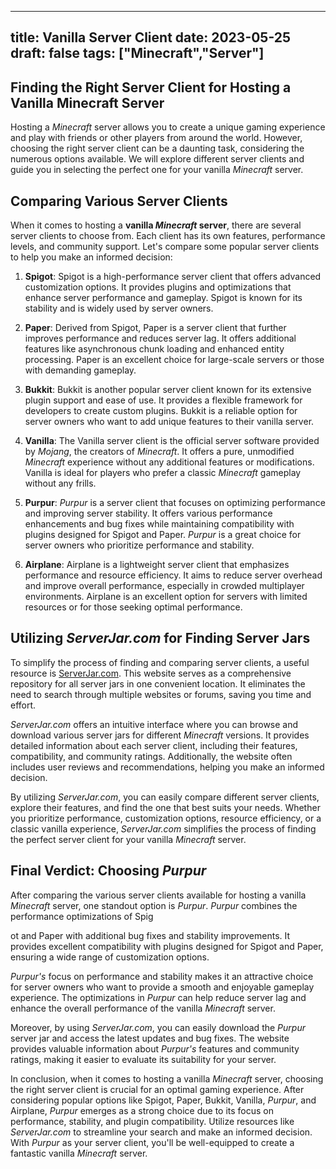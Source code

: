  ---
title: Vanilla Server Client
date: 2023-05-25
draft: false
tags: ["Minecraft","Server"]
---
## Finding the Right Server Client for Hosting a Vanilla Minecraft Server

Hosting a *Minecraft* server allows you to create a unique gaming experience and play with friends or other players from around the world. However, choosing the right server client can be a daunting task, considering the numerous options available. We will explore different server clients and guide you in selecting the perfect one for your vanilla *Minecraft* server.

## Comparing Various Server Clients

When it comes to hosting a **vanilla *Minecraft* server**, there are several server clients to choose from. Each client has its own features, performance levels, and community support. Let's compare some popular server clients to help you make an informed decision:

1. **Spigot**: Spigot is a high-performance server client that offers advanced customization options. It provides plugins and optimizations that enhance server performance and gameplay. Spigot is known for its stability and is widely used by server owners.

2. **Paper**: Derived from Spigot, Paper is a server client that further improves performance and reduces server lag. It offers additional features like asynchronous chunk loading and enhanced entity processing. Paper is an excellent choice for large-scale servers or those with demanding gameplay.

3. **Bukkit**: Bukkit is another popular server client known for its extensive plugin support and ease of use. It provides a flexible framework for developers to create custom plugins. Bukkit is a reliable option for server owners who want to add unique features to their vanilla server.

4. **Vanilla**: The Vanilla server client is the official server software provided by *Mojang*, the creators of *Minecraft*. It offers a pure, unmodified *Minecraft* experience without any additional features or modifications. Vanilla is ideal for players who prefer a classic *Minecraft* gameplay without any frills.

5. **Purpur**: *Purpur* is a server client that focuses on optimizing performance and improving server stability. It offers various performance enhancements and bug fixes while maintaining compatibility with plugins designed for Spigot and Paper. *Purpur* is a great choice for server owners who prioritize performance and stability.

6. **Airplane**: Airplane is a lightweight server client that emphasizes performance and resource efficiency. It aims to reduce server overhead and improve overall performance, especially in crowded multiplayer environments. Airplane is an excellent option for servers with limited resources or for those seeking optimal performance.

## Utilizing *ServerJar.com* for Finding Server Jars

To simplify the process of finding and comparing server clients, a useful resource is [ServerJar.com](https://www.serverjar.com). This website serves as a comprehensive repository for all server jars in one convenient location. It eliminates the need to search through multiple websites or forums, saving you time and effort.

*ServerJar.com* offers an intuitive interface where you can browse and download various server jars for different *Minecraft* versions. It provides detailed information about each server client, including their features, compatibility, and community ratings. Additionally, the website often includes user reviews and recommendations, helping you make an informed decision.

By utilizing *ServerJar.com*, you can easily compare different server clients, explore their features, and find the one that best suits your needs. Whether you prioritize performance, customization options, resource efficiency, or a classic vanilla experience, *ServerJar.com* simplifies the process of finding the perfect server client for your vanilla *Minecraft* server.

## Final Verdict: Choosing *Purpur*

After comparing the various server clients available for hosting a vanilla *Minecraft* server, one standout option is *Purpur*. *Purpur* combines the performance optimizations of Spig

ot and Paper with additional bug fixes and stability improvements. It provides excellent compatibility with plugins designed for Spigot and Paper, ensuring a wide range of customization options.

*Purpur's* focus on performance and stability makes it an attractive choice for server owners who want to provide a smooth and enjoyable gameplay experience. The optimizations in *Purpur* can help reduce server lag and enhance the overall performance of the vanilla *Minecraft* server.

Moreover, by using *ServerJar.com*, you can easily download the *Purpur* server jar and access the latest updates and bug fixes. The website provides valuable information about *Purpur's* features and community ratings, making it easier to evaluate its suitability for your server.

In conclusion, when it comes to hosting a vanilla *Minecraft* server, choosing the right server client is crucial for an optimal gaming experience. After considering popular options like Spigot, Paper, Bukkit, Vanilla, *Purpur*, and Airplane, *Purpur* emerges as a strong choice due to its focus on performance, stability, and plugin compatibility. Utilize resources like *ServerJar.com* to streamline your search and make an informed decision. With *Purpur* as your server client, you'll be well-equipped to create a fantastic vanilla *Minecraft* server.

